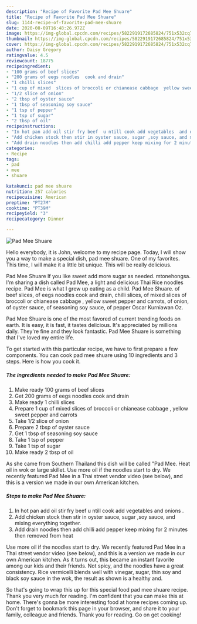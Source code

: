 ```yaml
---
description: "Recipe of Favorite Pad Mee Shuare"
title: "Recipe of Favorite Pad Mee Shuare"
slug: 1144-recipe-of-favorite-pad-mee-shuare
date: 2020-08-09T16:48:26.972Z
image: https://img-global.cpcdn.com/recipes/5822919172685824/751x532cq70/pad-mee-shuare-recipe-main-photo.jpg
thumbnail: https://img-global.cpcdn.com/recipes/5822919172685824/751x532cq70/pad-mee-shuare-recipe-main-photo.jpg
cover: https://img-global.cpcdn.com/recipes/5822919172685824/751x532cq70/pad-mee-shuare-recipe-main-photo.jpg
author: Daisy Gregory
ratingvalue: 4.5
reviewcount: 18775
recipeingredient:
- "100 grams of beef slices"
- "200 grams of eegs noodles  cook and drain"
- "1 chilli slices"
- "1 cup of mixed  slices of broccoli or chianease cabbage  yellow sweet pepper and carrots"
- "1/2 slice of onion"
- "2 tbsp of oyster sauce"
- "1 tbsp of seasoning soy sauce"
- "1 tsp of pepper"
- "1 tsp of sugar"
- "2 tbsp of oil"
recipeinstructions:
- "In hot pan add oil stir fry beef  u ntill cook add vegetables  and onions  ."
- "Add chicken stock then stir in oyster sauce, sugar ,soy sauce, and mixing everything together."
- "Add drain noodles then add chilli add pepper keep mixing for 2 minutes then removed from heat"
categories:
- Recipe
tags:
- pad
- mee
- shuare

katakunci: pad mee shuare 
nutrition: 257 calories
recipecuisine: American
preptime: "PT27M"
cooktime: "PT39M"
recipeyield: "3"
recipecategory: Dinner

---
```



![Pad Mee Shuare](https://img-global.cpcdn.com/recipes/5822919172685824/751x532cq70/pad-mee-shuare-recipe-main-photo.jpg)

Hello everybody, it is John, welcome to my recipe page. Today, I will show you a way to make a special dish, pad mee shuare. One of my favorites. This time, I will make it a little bit unique. This will be really delicious.

Pad Mee Shuare If you like sweet add more sugar as needed. mtonehongsa. I&#39;m sharing a dish called Pad Mee, a light and delicious Thai Rice noodles recipe. Pad Mee is what I grew up eating as a child. Pad Mee Shuare. of beef slices, of eegs noodles cook and drain, chilli slices, of mixed slices of broccoli or chianease cabbage , yellow sweet pepper and carrots, of onion, of oyster sauce, of seasoning soy sauce, of pepper Oscar Kurniawan Oz.

Pad Mee Shuare is one of the most favored of current trending foods on earth. It is easy, it is fast, it tastes delicious. It's appreciated by millions daily. They're fine and they look fantastic. Pad Mee Shuare is something that I've loved my entire life.


To get started with this particular recipe, we have to first prepare a few components. You can cook pad mee shuare using 10 ingredients and 3 steps. Here is how you cook it.

<!--inarticleads1-->

##### The ingredients needed to make Pad Mee Shuare:

1. Make ready 100 grams of beef slices
1. Get 200 grams of eegs noodles  cook and drain
1. Make ready 1 chilli slices
1. Prepare 1 cup of mixed  slices of broccoli or chianease cabbage , yellow sweet pepper and carrots
1. Take 1/2 slice of onion
1. Prepare 2 tbsp of oyster sauce
1. Get 1 tbsp of seasoning soy sauce
1. Take 1 tsp of pepper
1. Take 1 tsp of sugar
1. Make ready 2 tbsp of oil


As she came from Southern Thailand this dish will be called &#34;Pad Mee. Heat oil in wok or large skillet. Use more oil if the noodles start to dry. We recently featured Pad Mee in a Thai street vendor video (see below), and this is a version we made in our own American kitchen. 

<!--inarticleads2-->

##### Steps to make Pad Mee Shuare:

1. In hot pan add oil stir fry beef  u ntill cook add vegetables  and onions  .
1. Add chicken stock then stir in oyster sauce, sugar ,soy sauce, and mixing everything together.
1. Add drain noodles then add chilli add pepper keep mixing for 2 minutes then removed from heat


Use more oil if the noodles start to dry. We recently featured Pad Mee in a Thai street vendor video (see below), and this is a version we made in our own American kitchen. As it turns out, this became an instant favorite among our kids and their friends. Not spicy, and the noodles have a great consistency. Rice vermicelli blends well with vinegar, sugar, thin soy and black soy sauce in the wok, the result as shown is a healthy and. 

So that's going to wrap this up for this special food pad mee shuare recipe. Thank you very much for reading. I'm confident that you can make this at home. There's gonna be more interesting food at home recipes coming up. Don't forget to bookmark this page in your browser, and share it to your family, colleague and friends. Thank you for reading. Go on get cooking!
